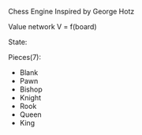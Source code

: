 Chess Engine
Inspired by George Hotz

Value network
V = f(board)

State:


Pieces(7):
* Blank
* Pawn
* Bishop
* Knight
* Rook
* Queen
* King
